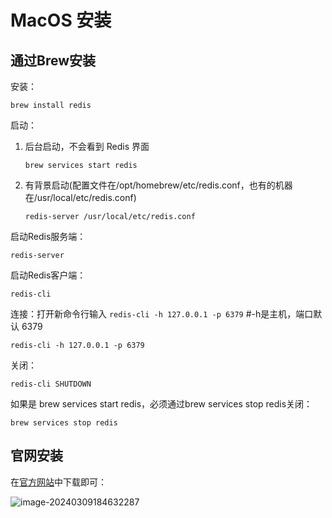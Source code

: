 # MacOS 安装

## 通过Brew安装

安装：

```brew
brew install redis
```

启动：

1. 后台启动，不会看到 Redis 界面 

   ```brew
   brew services start redis
   ```

2. 有背景启动(配置文件在/opt/homebrew/etc/redis.conf，也有的机器在/usr/local/etc/redis.conf)

   ```
   redis-server /usr/local/etc/redis.conf
   ```

启动Redis服务端：

```redis
redis-server
```

启动Redis客户端：

```redis
redis-cli
```

连接：打开新命令行输入 `redis-cli -h 127.0.0.1 -p 6379` #-h是主机，端口默认 6379

```redis
redis-cli -h 127.0.0.1 -p 6379 
```

关闭：

```redis
redis-cli SHUTDOWN
```

如果是 brew services start redis，必须通过brew services stop redis关闭：

```brew
brew services stop redis
```

## 官网安装

在[官方网站](https://redis.io/download/)中下载即可：

![image-20240309184632287](https://cdn.jsdelivr.net/gh/letengzz/tc2@main/img202403091846901.png)
